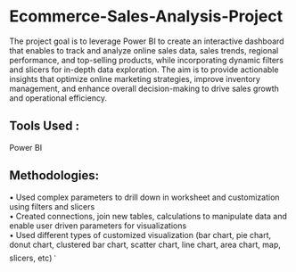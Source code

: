 # Ecommerce-Sales-Analysis-Project

The project goal is to leverage Power BI to create an interactive dashboard that enables to track and analyze online sales data, sales trends, regional performance, and top-selling products, while incorporating dynamic filters and slicers for in-depth data exploration. The aim is to provide actionable insights that optimize online marketing strategies, improve inventory management, and enhance overall decision-making to drive sales growth and operational efficiency.

## Tools Used :
Power BI 

## Methodologies:
• Used complex parameters to drill down in worksheet and customization using filters and slicers
<br>
• Created connections, join new tables, calculations to manipulate data and enable user driven parameters for visualizations
<br>
• Used different types of customized visualization (bar chart, pie chart, donut chart, clustered bar chart, scatter chart, line chart, area chart, map, slicers, etc)
་

